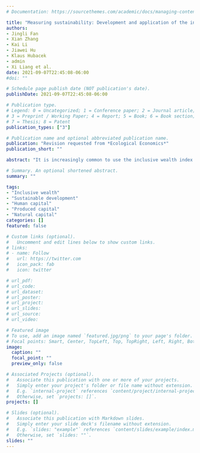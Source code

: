 ```yaml
---
# Documentation: https://sourcethemes.com/academic/docs/managing-content/

title: "Measuring sustainability: Development and application of the inclusive wealth index in China"
authors: 
- Jingli Fan
- Xian Zhang
- Kai Li
- Jiawei Hu
- Klaus Hubacek
- admin
- Xi Liang et al.
date: 2021-09-07T22:45:08-06:00
#doi: ""

# Schedule page publish date (NOT publication's date).
publishDate: 2021-09-07T22:45:08-06:00

# Publication type.
# Legend: 0 = Uncategorized; 1 = Conference paper; 2 = Journal article;
# 3 = Preprint / Working Paper; 4 = Report; 5 = Book; 6 = Book section;
# 7 = Thesis; 8 = Patent
publication_types: ["3"]

# Publication name and optional abbreviated publication name.
publication: "Revision requested from *Ecological Economics*"
publication_short: ""

abstract: "It is increasingly common to use the inclusive wealth index (IWI) to comprehensively evaluate national sustainability; however, highly aggregated components and limited regional cases restrict its wider application and effectiveness in achieving the Sustainable Development Goals (SDGs). This study proposes an improved IWI framework consisting of six disaggregated components. We further apply the framework in China and evaluate sustainability at the provincial level. The results show that China is developing sustainably, with the per capita IWI growing at a 2.3% annual rate from 2000 to 2016, which is still slow compared with growth in GDP, especially after 2005. The increase of IWI is hindered by aggravating gender inequality and benefited from the advanced product feature. The results also suggest significant heterogeneity in provincial IWI mainly due to differences in economic development stages, geographic locations, and uneven IWI growth. Different driving factors lead to diverse wealth accumulation patterns. The significant IWI growth is largely driven by stimulating wealth accumulation related effectively to more human capital and advanced produced capital. In contrast, the insufficient IWI growth is often caused by lots of ordinary produced capital or the continued decline in the natural capital. Our findings provide a basis for tracking progress towards the SDGs and measuring the heterogeneity of regional socio-economic development in China."

# Summary. An optional shortened abstract.
summary: ""

tags:
- "Inclusive wealth"
- "Sustainable development"
- "Human capital"
- "Produced capital"
- "Natural capital"
categories: []
featured: false

# Custom links (optional).
#   Uncomment and edit lines below to show custom links.
# links:
# - name: Follow
#   url: https://twitter.com
#   icon_pack: fab
#   icon: twitter

# url_pdf:
# url_code:
# url_dataset:
# url_poster:
# url_project:
# url_slides:
# url_source:
# url_video:

# Featured image
# To use, add an image named `featured.jpg/png` to your page's folder. 
# Focal points: Smart, Center, TopLeft, Top, TopRight, Left, Right, BottomLeft, Bottom, BottomRight.
image:
  caption: ""
  focal_point: ""
  preview_only: false

# Associated Projects (optional).
#   Associate this publication with one or more of your projects.
#   Simply enter your project's folder or file name without extension.
#   E.g. `internal-project` references `content/project/internal-project/index.md`.
#   Otherwise, set `projects: []`.
projects: []

# Slides (optional).
#   Associate this publication with Markdown slides.
#   Simply enter your slide deck's filename without extension.
#   E.g. `slides: "example"` references `content/slides/example/index.md`.
#   Otherwise, set `slides: ""`.
slides: ""
---
```

